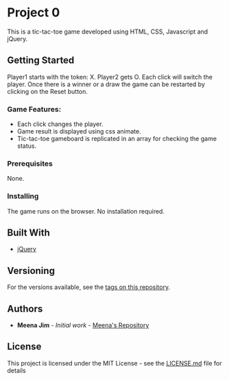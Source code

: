 # Project 0

This is a tic-tac-toe game developed using HTML, CSS, Javascript and jQuery.

## Getting Started

Player1 starts with the token: X. Player2 gets O. Each click will switch the player. Once there is a winner or a draw the game can be restarted by clicking on the Reset button.

### Game Features:

* Each click changes the player.
* Game result is displayed using css animate.
* Tic-tac-toe gameboard is replicated in an array for checking the game status.

### Prerequisites

None.

### Installing

The game runs on the browser. No installation required.

## Built With

* [jQuery](http://jquery.com)

## Versioning

For the versions available, see the [tags on this repository](https://github.com/meenajim/project0).

## Authors

* **Meena Jim** - *Initial work* - [Meena's Repository](https://github.com/meenajim/project0)

## License

This project is licensed under the MIT License - see the [LICENSE.md](LICENSE.md) file for details
